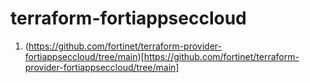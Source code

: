 # terraform-fortiappseccloud

1. (https://github.com/fortinet/terraform-provider-fortiappseccloud/tree/main)[https://github.com/fortinet/terraform-provider-fortiappseccloud/tree/main]

